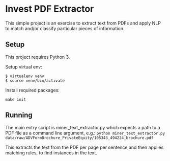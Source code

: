Invest PDF Extractor
========================

This simple project is an exercise to extract text from PDFs and apply NLP to
match and/or classify particular pieces of information.

Setup
---------------

This project requires Python 3.

Setup virtual env:
```
$ virtualenv venv
$ source venv/bin/activate
```

Install required packages:
```
make init
```

Running
---------------
The main entry script is miner_text_extractor.py which expects a path to a PDF file as
a command line argument, e.g.:
`python miner_text_extractor.py data/raw/ADVFormBrochure_PrivateEquity/105343_494224_brochure.pdf`

This extracts the text from the PDF per page per sentence and then applies matching
rules, to find instances in the text.
